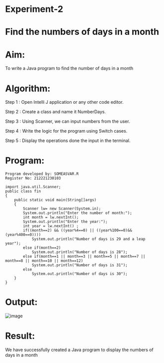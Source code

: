 # Experiment-2

# Find the numbers of days in a month

# Aim:
  To write a Java program to find the number of days in a month
# Algorithm:

Step 1 : Open Intelli J application or any other code editor.

Step 2 : Create a class and name it NumberDays.

Step 3 : Using Scanner, we can input numbers from the user.

Step 4 : Write the logic for the program using Switch cases.

Step 5 : Display the operations done the input in the terminal.

# Program:
```
Program developed by: SOMEASVAR.R
Register No: 212221230103
```
```
import java.util.Scanner;
public class fin
{
    public static void main(String[]args)
    {
        Scanner lw= new Scanner(System.in);
        System.out.println("Enter the number of month:");
        int month = lw.nextInt();
        System.out.println("Enter the year:");
        int year = lw.nextInt() ;
        if((month==2) && ((year%4==0) || ((year%100==0)&&(year%400==0))))
            System.out.println("Number of days is 29 and a leap year");
        else if(month==2)
            System.out.println("Number of days is 28");
        else if(month==1 || month==3 || month==5 || month==7 || month==8 || month==10 || month==12)
            System.out.println("Number of days is 31");
        else
            System.out.println("Number of days is 30");
    }
}

```
# Output:
![image](https://github.com/SOMEASVAR/find-the-number-of-month/assets/93434149/ea8daa39-38c5-43df-ad63-1e5637346f89)


# Result:
  We have successfully created a Java program to display the numbers of days in a month
